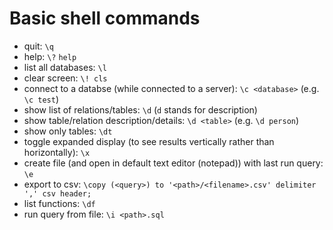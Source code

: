 # Basic shell commands

- quit:
  `\q`
- help:
  `\?`
  `help`
- list all databases:
  `\l`
- clear screen:
  `\! cls`
- connect to a databse (while connected to a server):
  `\c <database>` (e.g. `\c test`)
- show list of relations/tables:
  `\d` (`d` stands for description)
- show table/relation description/details:
  `\d <table>` (e.g. `\d person`)
- show only tables:
  `\dt`
- toggle expanded display (to see results vertically rather than horizontally):
  `\x`
- create file (and open in default text editor (notepad)) with last run query:
  `\e`
- export to csv:
  `\copy (<query>) to '<path>/<filename>.csv' delimiter ',' csv header;`
- list functions:
  `\df`
- run query from file:
  `\i <path>.sql`
